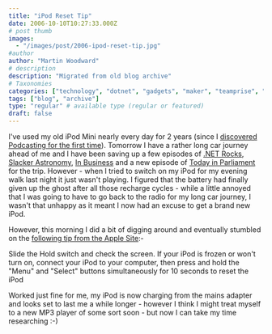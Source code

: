 ```yaml
---
title: "iPod Reset Tip"
date: 2006-10-10T10:27:33.000Z
# post thumb
images:
  - "/images/post/2006-ipod-reset-tip.jpg"
#author
author: "Martin Woodward"
# description
description: "Migrated from old blog archive"
# Taxonomies
categories: ["technology", "dotnet", "gadgets", "maker", "teamprise", "web", "podcast"]
tags: ["blog", "archive"]
type: "regular" # available type (regular or featured)
draft: false
---
```

I've used my old iPod Mini nearly every day for 2 years (since I [discovered Podcasting for the first time](http://www.woodwardweb.com/technology/000058.html)).  Tomorrow I have a rather long car journey ahead of me and I have been saving up a few episodes of [.NET Rocks](http://www.dotnetrocks.com/), [Slacker Astronomy](http://www.slackerastronomy.org/wordpress/index.php), [In Business](http://www.bbc.co.uk/radio4/news/inbusiness/inbusiness.shtml) and a new episode of [Today in Parliament](http://downloads.bbc.co.uk/rmhttp/downloadtrial/radio4/todayinparliament/rss.xml) for the trip.  However - when I tried to switch on my iPod for my evening walk last night it just wasn't playing.  I figured that the battery had finally given up the ghost after all those recharge cycles - while a little annoyed that I was going to have to go back to the radio for my long car journey, I wasn't that unhappy as it meant I now had an excuse to get a brand new iPod. 

However, this morning I did a bit of digging around and eventually stumbled on the [following tip from the Apple Site](http://depot.info.apple.com/ipod/):-  

Slide the Hold switch and check the screen. 
If your iPod is frozen or won't turn on, connect your iPod to your computer, then press and hold the "Menu" and "Select" buttons simultaneously for 10 seconds to reset the iPod 

Worked just fine for me, my iPod is now charging from the mains adapter and looks set to last me a while longer - however I think I might treat myself to a new MP3 player of some sort soon - but now I can take my time researching :-)